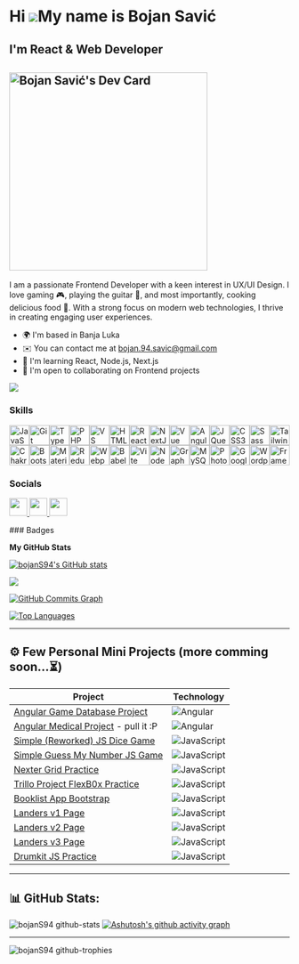 Hi ![](https://user-images.githubusercontent.com/18350557/176309783-0785949b-9127-417c-8b55-ab5a4333674e.gif)My name is Bojan Savić
===================================================================================================================================

I'm React & Web Developer
-------------------------
<a href="https://app.daily.dev/bojans"><img src="https://api.daily.dev/devcards/v2/snNteHi51r7txAzKSZ7vm.png?r=y3y&type=default" width="356" alt="Bojan Savić's Dev Card"/></a>
-------------------------

I am a passionate Frontend Developer with a keen interest in UX/UI Design. I love gaming 🎮, playing the guitar 🎸, and most importantly, cooking delicious food 🍲. With a strong focus on modern web technologies, I thrive in creating engaging user experiences.

* 🌍  I'm based in Banja Luka
* ✉️  You can contact me at [bojan.94.savic@gmail.com](mailto:bojan.94.savic@gmail.com)
* 🧠  I'm learning React, Node.js, Next.js
* 🤝  I'm open to collaborating on Frontend projects

<a href="https://www.github.com/bojanS94" target="_blank" rel="noreferrer"><img
src="https://img.shields.io/github/followers/bojanS94?logo=github&style=for-the-badge&color=22c55e&labelColor=27272a" /></a>
### Skills

<p align="left">
<a href="https://developer.mozilla.org/en-US/docs/Web/JavaScript" target="_blank" rel="noreferrer"><img src="https://raw.githubusercontent.com/danielcranney/readme-generator/main/public/icons/skills/javascript-colored.svg" width="36" height="36" alt="JavaScript" /></a><a href="https://git-scm.com/" target="_blank" rel="noreferrer"><img src="https://raw.githubusercontent.com/danielcranney/readme-generator/main/public/icons/skills/git-colored.svg" width="36" height="36" alt="Git" /></a><a href="https://www.typescriptlang.org/" target="_blank" rel="noreferrer"><img src="https://raw.githubusercontent.com/danielcranney/readme-generator/main/public/icons/skills/typescript-colored.svg" width="36" height="36" alt="TypeScript" /></a><a href="https://www.php.net/" target="_blank" rel="noreferrer"><img src="https://raw.githubusercontent.com/danielcranney/readme-generator/main/public/icons/skills/php-colored.svg" width="36" height="36" alt="PHP" /></a><a href="https://code.visualstudio.com/" target="_blank" rel="noreferrer"><img src="https://raw.githubusercontent.com/danielcranney/readme-generator/main/public/icons/skills/visualstudiocode.svg" width="36" height="36" alt="VS Code" /></a><a href="https://developer.mozilla.org/en-US/docs/Glossary/HTML5" target="_blank" rel="noreferrer"><img src="https://raw.githubusercontent.com/danielcranney/readme-generator/main/public/icons/skills/html5-colored.svg" width="36" height="36" alt="HTML5" /></a><a href="https://reactjs.org/" target="_blank" rel="noreferrer"><img src="https://raw.githubusercontent.com/danielcranney/readme-generator/main/public/icons/skills/react-colored.svg" width="36" height="36" alt="React" /></a><a href="https://nextjs.org/docs" target="_blank" rel="noreferrer"><img src="https://raw.githubusercontent.com/danielcranney/readme-generator/main/public/icons/skills/nextjs-colored-dark.svg" width="36" height="36" alt="NextJs" /></a><a href="https://vuejs.org/" target="_blank" rel="noreferrer"><img src="https://raw.githubusercontent.com/danielcranney/readme-generator/main/public/icons/skills/vuejs-colored.svg" width="36" height="36" alt="Vue" /></a><a href="https://angular.io/" target="_blank" rel="noreferrer"><img src="https://raw.githubusercontent.com/danielcranney/readme-generator/main/public/icons/skills/angularjs-colored.svg" width="36" height="36" alt="Angular" /></a><a href="https://jquery.com/" target="_blank" rel="noreferrer"><img src="https://raw.githubusercontent.com/danielcranney/readme-generator/main/public/icons/skills/jquery-colored.svg" width="36" height="36" alt="JQuery" /></a><a href="https://www.w3.org/TR/CSS/#css" target="_blank" rel="noreferrer"><img src="https://raw.githubusercontent.com/danielcranney/readme-generator/main/public/icons/skills/css3-colored.svg" width="36" height="36" alt="CSS3" /></a><a href="https://sass-lang.com/" target="_blank" rel="noreferrer"><img src="https://raw.githubusercontent.com/danielcranney/readme-generator/main/public/icons/skills/sass-colored.svg" width="36" height="36" alt="Sass" /></a><a href="https://tailwindcss.com/" target="_blank" rel="noreferrer"><img src="https://raw.githubusercontent.com/danielcranney/readme-generator/main/public/icons/skills/tailwindcss-colored.svg" width="36" height="36" alt="TailwindCSS" /></a><a href="https://chakra-ui.com/" target="_blank" rel="noreferrer"><img src="https://raw.githubusercontent.com/danielcranney/readme-generator/main/public/icons/skills/chakra-colored.svg" width="36" height="36" alt="Chakra UI" /></a><a href="https://getbootstrap.com/" target="_blank" rel="noreferrer"><img src="https://raw.githubusercontent.com/danielcranney/readme-generator/main/public/icons/skills/bootstrap-colored.svg" width="36" height="36" alt="Bootstrap" /></a><a href="https://mui.com/" target="_blank" rel="noreferrer"><img src="https://raw.githubusercontent.com/danielcranney/readme-generator/main/public/icons/skills/materialui-colored.svg" width="36" height="36" alt="Material UI" /></a><a href="https://redux.js.org/" target="_blank" rel="noreferrer"><img src="https://raw.githubusercontent.com/danielcranney/readme-generator/main/public/icons/skills/redux-colored.svg" width="36" height="36" alt="Redux" /></a><a href="https://webpack.js.org/" target="_blank" rel="noreferrer"><img src="https://raw.githubusercontent.com/danielcranney/readme-generator/main/public/icons/skills/webpack-colored.svg" width="36" height="36" alt="Webpack" /></a><a href="https://babeljs.io/" target="_blank" rel="noreferrer"><img src="https://raw.githubusercontent.com/danielcranney/readme-generator/main/public/icons/skills/babel-colored-dark.svg" width="36" height="36" alt="Babel" /></a><a href="https://vitejs.dev/" target="_blank" rel="noreferrer"><img src="https://raw.githubusercontent.com/danielcranney/readme-generator/main/public/icons/skills/vite-colored.svg" width="36" height="36" alt="Vite" /></a><a href="https://nodejs.org/en/" target="_blank" rel="noreferrer"><img src="https://raw.githubusercontent.com/danielcranney/readme-generator/main/public/icons/skills/nodejs-colored.svg" width="36" height="36" alt="NodeJS" /></a><a href="https://graphql.org/" target="_blank" rel="noreferrer"><img src="https://raw.githubusercontent.com/danielcranney/readme-generator/main/public/icons/skills/graphql-colored.svg" width="36" height="36" alt="GraphQL" /></a><a href="https://www.mysql.com/" target="_blank" rel="noreferrer"><img src="https://raw.githubusercontent.com/danielcranney/readme-generator/main/public/icons/skills/mysql-colored.svg" width="36" height="36" alt="MySQL" /></a><a href="https://www.adobe.com/uk/products/photoshop.html" target="_blank" rel="noreferrer"><img src="https://raw.githubusercontent.com/danielcranney/readme-generator/main/public/icons/skills/photoshop-colored-dark.svg" width="36" height="36" alt="Photoshop" /></a><a href="https://cloud.google.com/" target="_blank" rel="noreferrer"><img src="https://raw.githubusercontent.com/danielcranney/readme-generator/main/public/icons/skills/googlecloud-colored.svg" width="36" height="36" alt="Google Cloud" /></a><a href="https://wordpress.com" target="_blank" rel="noreferrer"><img src="https://raw.githubusercontent.com/danielcranney/readme-generator/main/public/icons/skills/wordpress-colored.svg" width="36" height="36" alt="Wordpress" /></a><a href="https://framer.com" target="_blank" rel="noreferrer"><img src="https://raw.githubusercontent.com/danielcranney/readme-generator/main/public/icons/skills/framer-colored.svg" width="36" height="36" alt="Framer" /></a>
</p>

### Socials

<p align="left"> <a href="https://www.github.com/bojanS94" target="_blank" rel="noreferrer"> <picture> <source media="(prefers-color-scheme: dark)" srcset="https://raw.githubusercontent.com/danielcranney/readme-generator/main/public/icons/socials/github-dark.svg" /> <source media="(prefers-color-scheme: light)" srcset="https://raw.githubusercontent.com/danielcranney/readme-generator/main/public/icons/socials/github.svg" /> <img src="https://raw.githubusercontent.com/danielcranney/readme-generator/main/public/icons/socials/github.svg" width="32" height="32" /> </picture> </a> <a href="https://www.linkedin.com/in/bojans94" target="_blank" rel="noreferrer"> <picture> <source media="(prefers-color-scheme: dark)" srcset="https://raw.githubusercontent.com/danielcranney/readme-generator/main/public/icons/socials/linkedin-dark.svg" /> <source media="(prefers-color-scheme: light)" srcset="https://raw.githubusercontent.com/danielcranney/readme-generator/main/public/icons/socials/linkedin.svg" /> <img src="https://raw.githubusercontent.com/danielcranney/readme-generator/main/public/icons/socials/linkedin.svg" width="32" height="32" /> </picture> </a> <a href="https://www.x.com/BojanS93" target="_blank" rel="noreferrer"> <picture> <source media="(prefers-color-scheme: dark)" srcset="https://raw.githubusercontent.com/danielcranney/readme-generator/main/public/icons/socials/twitter-dark.svg" /> <source media="(prefers-color-scheme: light)" srcset="https://raw.githubusercontent.com/danielcranney/readme-generator/main/public/icons/socials/twitter.svg" /> <img src="https://raw.githubusercontent.com/danielcranney/readme-generator/main/public/icons/socials/twitter.svg" width="32" height="32" /> </picture> </a></p>
### Badges

<b>My GitHub Stats</b>

<a href="http://www.github.com/bojanS94"><img src="https://github-readme-stats.vercel.app/api?username=bojanS94&show_icons=true&hide=&count_private=true&title_color=3382ed&text_color=ffffff&icon_color=22c55e&bg_color=27272a&hide_border=true&show_icons=true" alt="bojanS94's GitHub stats" /></a>

<a href="http://www.github.com/bojanS94"><img src="https://github-readme-streak-stats.herokuapp.com/?user=bojanS94&stroke=ffffff&background=27272a&ring=3382ed&fire=3382ed&currStreakNum=ffffff&currStreakLabel=3382ed&sideNums=ffffff&sideLabels=ffffff&dates=ffffff&hide_border=true" /></a>

<a href="http://www.github.com/bojanS94"><img src="https://github-readme-activity-graph.cyclic.app/graph?username=bojanS94&bg_color=27272a&color=ffffff&line=22c55e&point=ffffff&area_color=27272a&area=true&hide_border=true&custom_title=GitHub%20Commits%20Graph" alt="GitHub Commits Graph" /></a>

<a href="https://github.com/bojanS94" align="left"><img src="https://github-readme-stats.vercel.app/api/top-langs/?username=bojanS94&langs_count=10&title_color=3382ed&text_color=ffffff&icon_color=22c55e&bg_color=27272a&hide_border=true&locale=en&custom_title=Top%20%Languages" alt="Top Languages" /></a>

---

## ⚙ Few Personal Mini Projects (more comming soon...⏳)

| Project | Technology |
|---------|------------|
| [Angular Game Database Project](https://github.com/bojanS94/Angular-game-database) | ![Angular](https://img.shields.io/badge/Angular-%23DD0031.svg?style=for-the-badge&logo=angular&logoColor=white) |
| [Angular Medical Project](https://github.com/bojanS94/medical-record) - pull it :P | ![Angular](https://img.shields.io/badge/Angular-%23DD0031.svg?style=for-the-badge&logo=angular&logoColor=white) |
| [Simple (Reworked) JS Dice Game](https://dice-game-udemy.netlify.app/) | ![JavaScript](https://img.shields.io/badge/JavaScript-%23323330.svg?style=for-the-badge&logo=javascript&logoColor=%23F7DF1E) |
| [Simple Guess My Number JS Game](https://numberguess-game.netlify.app/) | ![JavaScript](https://img.shields.io/badge/JavaScript-%23323330.svg?style=for-the-badge&logo=javascript&logoColor=%23F7DF1E) |
| [Nexter Grid Practice](https://nexter-grid-scss.netlify.app/) | ![JavaScript](https://img.shields.io/badge/JavaScript-%23323330.svg?style=for-the-badge&logo=javascript&logoColor=%23F7DF1E) |
| [Trillo Project FlexB0x Practice](https://bojans94.github.io/FlexB0x/) | ![JavaScript](https://img.shields.io/badge/JavaScript-%23323330.svg?style=for-the-badge&logo=javascript&logoColor=%23F7DF1E) |
| [Booklist App Bootstrap](https://booklist-app-js.netlify.app/) | ![JavaScript](https://img.shields.io/badge/JavaScript-%23323330.svg?style=for-the-badge&logo=javascript&logoColor=%23F7DF1E) |
| [Landers v1 Page](https://landersv1.netlify.app/) | ![JavaScript](https://img.shields.io/badge/JavaScript-%23323330.svg?style=for-the-badge&logo=javascript&logoColor=%23F7DF1E) |
| [Landers v2 Page](https://landersv2.netlify.app/) | ![JavaScript](https://img.shields.io/badge/JavaScript-%23323330.svg?style=for-the-badge&logo=javascript&logoColor=%23F7DF1E) |
| [Landers v3 Page](https://landersv3.netlify.app/) | ![JavaScript](https://img.shields.io/badge/JavaScript-%23323330.svg?style=for-the-badge&logo=javascript&logoColor=%23F7DF1E) |
| [Drumkit JS Practice](https://drums-kit-js.netlify.app/) | ![JavaScript](https://img.shields.io/badge/JavaScript-%23323330.svg?style=for-the-badge&logo=javascript&logoColor=%23F7DF1E) |

---

## 📊 GitHub Stats:
![bojanS94 github-stats](https://stats.dooboo.io/api/github-stats-advanced?login=bojanS94)
[![Ashutosh's github activity graph](https://github-readme-activity-graph.vercel.app/graph?username=bojanS94&theme=vue)](https://github.com/bojanS94/github-readme-activity-graph)

---

![bojanS94 github-trophies](https://stats.dooboo.io/api/github-trophies?login=bojanS94)
